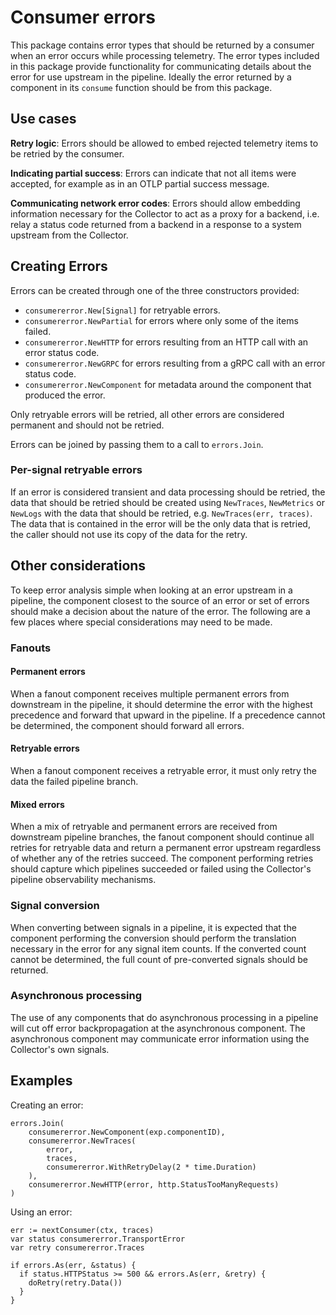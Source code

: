 # Consumer errors

This package contains error types that should be returned by a consumer when an
error occurs while processing telemetry. The error types included in this
package provide functionality for communicating details about
the error for use upstream in the pipeline. Ideally the error returned by a
component in its `consume` function should be from this package.

## Use cases

**Retry logic**: Errors should be allowed to embed rejected telemetry items to
be retried by the consumer.

**Indicating partial success**: Errors can indicate that not all items were
accepted, for example as in an OTLP partial success message.

**Communicating network error codes**: Errors should allow embedding information
necessary for the Collector to act as a proxy for a backend, i.e. relay a status
code returned from a backend in a response to a system upstream from the
Collector.

## Creating Errors

Errors can be created through one of the three constructors provided:

- `consumererror.New[Signal]` for retryable errors.
- `consumererror.NewPartial` for errors where only some of the items failed.
- `consumererror.NewHTTP` for errors resulting from an HTTP call with an error status code.
- `consumererror.NewGRPC` for errors resulting from a gRPC call with an error status code.
- `consumererror.NewComponent` for metadata around the component that produced the error.

Only retryable errors will be retried, all other errors are considered permanent
and should not be retried.

Errors can be joined by passing them to a call to `errors.Join`.


### Per-signal retryable errors

If an error is considered transient and data processing should be retried, the data
that should be retried should be created using `NewTraces`, `NewMetrics` or `NewLogs`
with the data that should be retried, e.g. `NewTraces(err, traces)`. The data that
is contained in the error will be the only data that is retried, the caller should
not use its copy of the data for the retry.

## Other considerations

To keep error analysis simple when looking at an error upstream in a pipeline,
the component closest to the source of an error or set of errors should make a
decision about the nature of the error. The following are a few places where
special considerations may need to be made.

### Fanouts

#### Permanent errors

When a fanout component receives multiple permanent errors from downstream in
the pipeline, it should determine the error with the highest precedence and
forward that upward in the pipeline. If a precedence cannot be determined,
the component should forward all errors.

#### Retryable errors

When a fanout component receives a retryable error, it must only retry the data
the failed pipeline branch.

#### Mixed errors

When a mix of retryable and permanent errors are received from downstream
pipeline branches, the fanout component should continue all retries for
retryable data and return a permanent error upstream regardless of whether
any of the retries succeed. The component performing retries should capture
which pipelines succeeded or failed using the Collector's pipeline observability
mechanisms.

### Signal conversion

When converting between signals in a pipeline, it is expected that the component
performing the conversion should perform the translation necessary in the error
for any signal item counts. If the converted count cannot be determined, the full
count of pre-converted signals should be returned.

### Asynchronous processing

The use of any components that do asynchronous processing in a pipeline will cut
off error backpropagation at the asynchronous component. The asynchronous
component may communicate error information using the Collector's own signals.

## Examples

Creating an error:

```golang
errors.Join(
    consumererror.NewComponent(exp.componentID),
    consumererror.NewTraces(
        error,
        traces,
        consumererror.WithRetryDelay(2 * time.Duration)
    ),
    consumererror.NewHTTP(error, http.StatusTooManyRequests)
)
```

Using an error:

```golang
err := nextConsumer(ctx, traces)
var status consumererror.TransportError
var retry consumererror.Traces

if errors.As(err, &status) {
  if status.HTTPStatus >= 500 && errors.As(err, &retry) {
    doRetry(retry.Data())
  }
}
```
